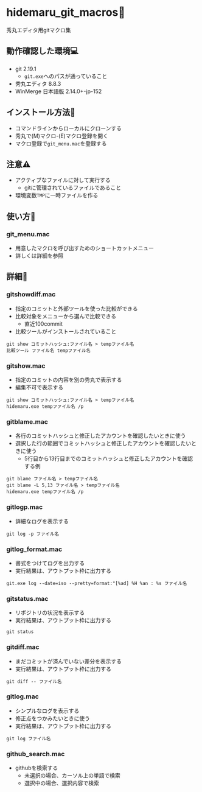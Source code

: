 # hidemaru_git_macros🌈
秀丸エディタ用gitマクロ集

## 動作確認した環境💻
* git 2.19.1
  * `git.exe`へのパスが通っていること
* 秀丸エディタ 8.8.3
* WinMerge 日本語版 2.14.0+-jp-152

## インストール方法🔧
* コマンドラインからローカルにクローンする
* 秀丸で(M)マクロ-(E)マクロ登録を開く
* マクロ登録で`git_menu.mac`を登録する

## 注意⚠
* アクティブなファイルに対して実行する
  * gitに管理されているファイルであること
* 環境変数`TMP`に一時ファイルを作る

## 使い方🎉
### git_menu.mac
* 用意したマクロを呼び出すためのショートカットメニュー
* 詳しくは詳細を参照

## 詳細🎊
### gitshowdiff.mac
* 指定のコミットと外部ツールを使った比較ができる
* 比較対象をメニューから選んで比較できる
  * 直近100commit
* 比較ツールがインストールされていること
```
git show コミットハッシュ:ファイル名 > tempファイル名
比較ツール ファイル名 tempファイル名
```

### gitshow.mac
* 指定のコミットの内容を別の秀丸で表示する
 * 編集不可で表示する
```
git show コミットハッシュ:ファイル名 > tempファイル名
hidemaru.exe tempファイル名 /p
```

### gitblame.mac
* 各行のコミットハッシュと修正したアカウントを確認したいときに使う
* 選択した行の範囲でコミットハッシュと修正したアカウントを確認したいときに使う
  * 5行目から13行目までのコミットハッシュと修正したアカウントを確認する例
```
git blame ファイル名 > tempファイル名
git blame -L 5,13 ファイル名 > tempファイル名
hidemaru.exe tempファイル名 /p
```

### gitlogp.mac
* 詳細なログを表示する
```
git log -p ファイル名
```

### gitlog_format.mac
* 書式をつけてログを出力する
* 実行結果は、アウトプット枠に出力する
```
git.exe log --date=iso --pretty=format:"[%ad] %H %an : %s ファイル名
```

### gitstatus.mac
* リポジトリの状況を表示する
* 実行結果は、アウトプット枠に出力する
```
git status
```

### gitdiff.mac
* まだコミットが済んでいない差分を表示する
* 実行結果は、アウトプット枠に出力する
```
git diff -- ファイル名
```

### gitlog.mac
* シンプルなログを表示する
* 修正点をつかみたいときに使う
* 実行結果は、アウトプット枠に出力する
```
git log ファイル名
```

### github_search.mac
* githubを検索する
  * 未選択の場合、カーソル上の単語で検索
  * 選択中の場合、選択内容で検索
